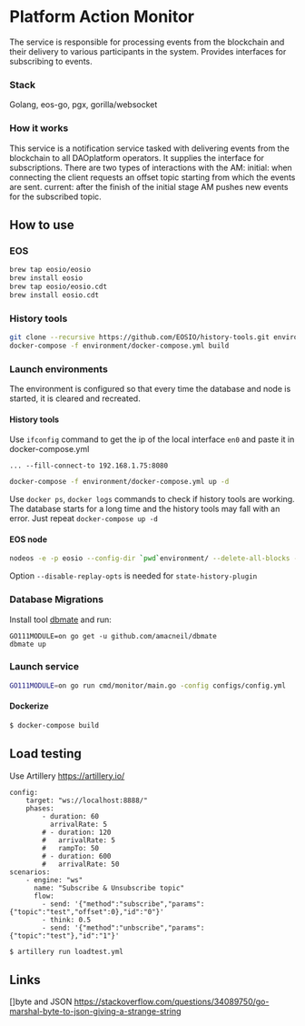 # Platform Action Monitor
The service is responsible for processing events from the blockchain and their delivery to various participants in the system. Provides interfaces for subscribing to events.
### Stack
Golang, eos-go, pgx, gorilla/websocket
### How it works

This service is a notification service tasked with delivering events from the blockchain to all DAOplatform operators. It supplies the interface for subscriptions. 
There are two types of interactions with the AM:
initial: when connecting the client requests an offset topic starting from which the events are sent. 
current:  after the finish of the initial stage AM pushes new events for the subscribed topic.

## How to use
### EOS
```BASH
brew tap eosio/eosio
brew install eosio
brew tap eosio/eosio.cdt
brew install eosio.cdt
```
### History tools
```BASH
git clone --recursive https://github.com/EOSIO/history-tools.git environment/history-tools
docker-compose -f environment/docker-compose.yml build
```
### Launch environments
The environment is configured so that every time the database and node is started, it is cleared and recreated.
#### History tools
Use `ifconfig` command to get the ip of the local interface `en0` and paste it in docker-compose.yml
```
... --fill-connect-to 192.168.1.75:8080
```
```BASH
docker-compose -f environment/docker-compose.yml up -d
```
Use `docker ps`, `docker logs` commands to check if history tools are working.
The database starts for a long time and the history tools may fall with an error. Just repeat `docker-compose up -d`
#### EOS node
```BASH
nodeos -e -p eosio --config-dir `pwd`environment/ --delete-all-blocks --disable-replay-opts
```
Option `--disable-replay-opts` is needed for `state-history-plugin`

### Database Migrations
Install tool [dbmate](https://github.com/amacneil/dbmate#installation) and run:
```
GO111MODULE=on go get -u github.com/amacneil/dbmate
dbmate up
```

### Launch service
```BASH
GO111MODULE=on go run cmd/monitor/main.go -config configs/config.yml
```
#### Dockerize
```BASH
$ docker-compose build
```
## Load testing
Use Artillery https://artillery.io/
```
config:
    target: "ws://localhost:8888/"
    phases:
        - duration: 60
          arrivalRate: 5
        # - duration: 120
        #   arrivalRate: 5
        #   rampTo: 50
        # - duration: 600
        #   arrivalRate: 50
scenarios:
    - engine: "ws"
      name: "Subscribe & Unsubscribe topic"
      flow:
        - send: '{"method":"subscribe","params":{"topic":"test","offset":0},"id":"0"}'
        - think: 0.5
        - send: '{"method":"unbscribe","params":{"topic":"test"},"id":"1"}'
```
```BASH
$ artillery run loadtest.yml
```

## Links
[]byte and JSON https://stackoverflow.com/questions/34089750/go-marshal-byte-to-json-giving-a-strange-string
